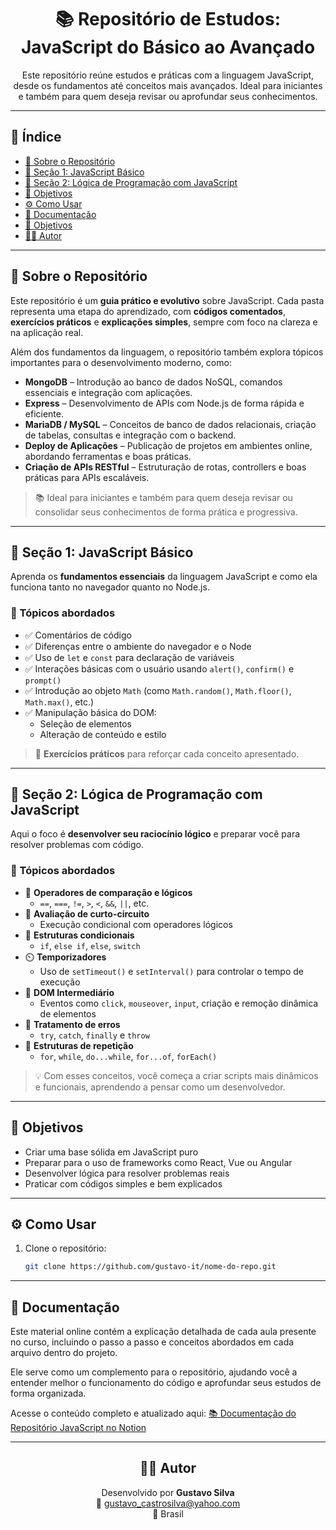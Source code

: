 <h1 align="center">📚 Repositório de Estudos: JavaScript do Básico ao Avançado</h1>

<p align="center">
  Este repositório reúne estudos e práticas com a linguagem JavaScript, desde os fundamentos até conceitos mais avançados.  
  Ideal para iniciantes e também para quem deseja revisar ou aprofundar seus conhecimentos.
</p>

---

## 🧭 Índice

- [🔰 Sobre o Repositório](#-sobre-o-repositório)
- [📘 Seção 1: JavaScript Básico](#-seção-1-javascript-básico)
- [🧠 Seção 2: Lógica de Programação com JavaScript](#-seção-2-lógica-de-programação-com-javascript)
- [🎯 Objetivos](#-objetivos)
- [⚙️ Como Usar](#-como-usar)
- [📖 Documentação](#-documentação)
- [🎯 Objetivos](#-objetivos)
- [👨‍💻 Autor](#autor)

---

## 🔰 Sobre o Repositório

Este repositório é um **guia prático e evolutivo** sobre JavaScript. Cada pasta representa uma etapa do aprendizado, com **códigos comentados**, **exercícios práticos** e **explicações simples**, sempre com foco na clareza e na aplicação real.

Além dos fundamentos da linguagem, o repositório também explora tópicos importantes para o desenvolvimento moderno, como:

- **MongoDB** – Introdução ao banco de dados NoSQL, comandos essenciais e integração com aplicações.
- **Express** – Desenvolvimento de APIs com Node.js de forma rápida e eficiente.
- **MariaDB / MySQL** – Conceitos de banco de dados relacionais, criação de tabelas, consultas e integração com o backend.
- **Deploy de Aplicações** – Publicação de projetos em ambientes online, abordando ferramentas e boas práticas.
- **Criação de APIs RESTful** – Estruturação de rotas, controllers e boas práticas para APIs escaláveis.

> 📚 Ideal para iniciantes e também para quem deseja revisar ou consolidar seus conhecimentos de forma prática e progressiva.

---

## 📘 Seção 1: JavaScript Básico

Aprenda os **fundamentos essenciais** da linguagem JavaScript e como ela funciona tanto no navegador quanto no Node.js.

### 📌 Tópicos abordados

- ✅ Comentários de código
- ✅ Diferenças entre o ambiente do navegador e o Node
- ✅ Uso de `let` e `const` para declaração de variáveis
- ✅ Interações básicas com o usuário usando `alert()`, `confirm()` e `prompt()`
- ✅ Introdução ao objeto `Math` (como `Math.random()`, `Math.floor()`, `Math.max()`, etc.)
- ✅ Manipulação básica do DOM:
  - Seleção de elementos
  - Alteração de conteúdo e estilo

> 📎 **Exercícios práticos** para reforçar cada conceito apresentado.

---

## 🧠 Seção 2: Lógica de Programação com JavaScript

Aqui o foco é **desenvolver seu raciocínio lógico** e preparar você para resolver problemas com código.

### 📌 Tópicos abordados

- 🔁 **Operadores de comparação e lógicos**
  - `==`, `===`, `!=`, `>`, `<`, `&&`, `||`, etc.
- 🧮 **Avaliação de curto-circuito**
  - Execução condicional com operadores lógicos
- 🧪 **Estruturas condicionais**
  - `if`, `else if`, `else`, `switch`
- ⏲️ **Temporizadores**
  - Uso de `setTimeout()` e `setInterval()` para controlar o tempo de execução
- 🧩 **DOM Intermediário**
  - Eventos como `click`, `mouseover`, `input`, criação e remoção dinâmica de elementos
- 🧯 **Tratamento de erros**
  - `try`, `catch`, `finally` e `throw`
- 🔂 **Estruturas de repetição**
  - `for`, `while`, `do...while`, `for...of`, `forEach()`

> 💡 Com esses conceitos, você começa a criar scripts mais dinâmicos e funcionais, aprendendo a pensar como um desenvolvedor.

---

## 🎯 Objetivos

- Criar uma base sólida em JavaScript puro
- Preparar para o uso de frameworks como React, Vue ou Angular
- Desenvolver lógica para resolver problemas reais
- Praticar com códigos simples e bem explicados

---

## ⚙️ Como Usar

1. Clone o repositório:

   ```bash
   git clone https://github.com/gustavo-it/nome-do-repo.git
   ```

---

## 📖 Documentação

Este material online contém a explicação detalhada de cada aula presente no curso, incluindo o passo a passo e conceitos abordados em cada arquivo dentro do projeto.

Ele serve como um complemento para o repositório, ajudando você a entender melhor o funcionamento do código e aprofundar seus estudos de forma organizada.

Acesse o conteúdo completo e atualizado aqui:
[📚 Documentação do Repositório JavaScript no Notion](https://gustavo-it.notion.site/JavaScript-do-B-sico-ao-Avan-ado-23310793a6448069bfbcfffb890af8dc?pvs=74)

---

<h2 align="center" id="autor"> 👨‍💻 Autor </h2>
<p align="center">
  Desenvolvido por <strong>Gustavo Silva</strong><br>
  📧 <a href="mailto:gustavo_castrosilva@yahoo.com">gustavo_castrosilva@yahoo.com</a><br>
  📍 Brasil
</p>

